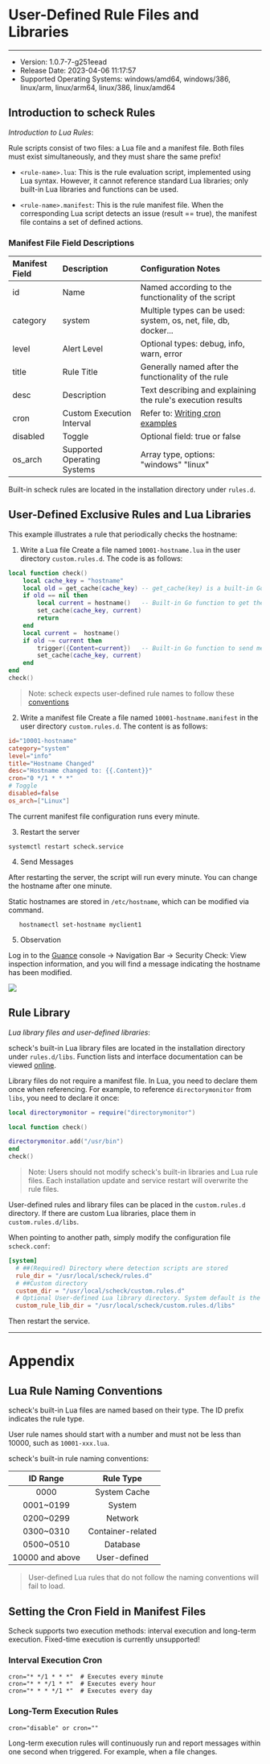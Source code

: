 # User-Defined Rule Files and Libraries
---

- Version: 1.0.7-7-g251eead
- Release Date: 2023-04-06 11:17:57
- Supported Operating Systems: windows/amd64, windows/386, linux/arm, linux/arm64, linux/386, linux/amd64

## Introduction to scheck Rules
*Introduction to Lua Rules*:

Rule scripts consist of two files: a Lua file and a manifest file. Both files must exist simultaneously, and they must share the same prefix!

- `<rule-name>.lua`: This is the rule evaluation script, implemented using Lua syntax. However, it cannot reference standard Lua libraries; only built-in Lua libraries and functions can be used.

- `<rule-name>.manifest`: This is the rule manifest file. When the corresponding Lua script detects an issue (result == true), the manifest file contains a set of defined actions.

### Manifest File Field Descriptions

| Manifest Field | Description | Configuration Notes |
| :--- | :---- | :---- |
| id | Name | Named according to the functionality of the script |
| category | system | Multiple types can be used: system, os, net, file, db, docker... |
| level | Alert Level | Optional types: debug, info, warn, error |
| title | Rule Title | Generally named after the functionality of the rule |
| desc | Description | Text describing and explaining the rule's execution results |
| cron | Custom Execution Interval | Refer to: [Writing cron examples](#writing-cron) |
| disabled | Toggle | Optional field: true or false |
| os_arch | Supported Operating Systems | Array type, options: "windows" "linux" |

Built-in scheck rules are located in the installation directory under `rules.d`.

## User-Defined Exclusive Rules and Lua Libraries
This example illustrates a rule that periodically checks the hostname:
1. Write a Lua file
Create a file named `10001-hostname.lua` in the user directory `custom.rules.d`. The code is as follows:
``` lua
local function check()
    local cache_key = "hostname"
    local old = get_cache(cache_key) -- get_cache(key) is a built-in Go function for Lua script caching, used with set_cache(cache_key, current)
    if old == nil then
        local current = hostname()   -- Built-in Go function to get the hostname
        set_cache(cache_key, current)
        return
    end
    local current =  hostname()
    if old ~= current then
        trigger({Content=current})   -- Built-in Go function to send messages to DataKit or local logs
        set_cache(cache_key, current)
    end
end
check()
```

> Note: scheck expects user-defined rule names to follow these [conventions](#lua-rule-naming-conventions)

2. Write a manifest file
Create a file named `10001-hostname.manifest` in the user directory `custom.rules.d`. The content is as follows:

``` toml
id="10001-hostname"
category="system"
level="info"
title="Hostname Changed"
desc="Hostname changed to: {{.Content}}"
cron="0 */1 * * *"
# Toggle
disabled=false
os_arch=["Linux"]
```

The current manifest file configuration runs every minute.

3. Restart the server

```shell
systemctl restart scheck.service
```

4. Send Messages

After restarting the server, the script will run every minute. You can change the hostname after one minute.

Static hostnames are stored in `/etc/hostname`, which can be modified via command.

``` shell
   hostnamectl set-hostname myclient1
```

5. Observation

Log in to the [Guance](https://www.guance.com) console -> Navigation Bar -> Security Check: View inspection information, and you will find a message indicating the hostname has been modified.

   ![](img/image-hostname.png)


## Rule Library
*Lua library files and user-defined libraries*:

scheck's built-in Lua library files are located in the installation directory under `rules.d/libs`. Function lists and interface documentation can be viewed [online](funcs.md).

Library files do not require a manifest file. In Lua, you need to declare them once when referencing. For example, to reference `directorymonitor` from `libs`, you need to declare it once:

```lua
local directorymonitor = require("directorymonitor")

local function check()

directorymonitor.add("/usr/bin")
end
check()
```

> Note: Users should not modify scheck's built-in libraries and Lua rule files. Each installation update and service restart will overwrite the rule files.

User-defined rules and library files can be placed in the `custom.rules.d` directory. If there are custom Lua libraries, place them in `custom.rules.d/libs`.

When pointing to another path, simply modify the configuration file `scheck.conf`:

``` toml
[system]
  # ##(Required) Directory where detection scripts are stored
  rule_dir = "/usr/local/scheck/rules.d"
  # ##Custom directory
  custom_dir = "/usr/local/scheck/custom.rules.d"
  # Optional User-defined Lua library directory. System default is the libs directory under the user directory.
  custom_rule_lib_dir = "/usr/local/scheck/custom.rules.d/libs"
```
Then restart the service.

-------------------
# Appendix

## Lua Rule Naming Conventions

scheck's built-in Lua files are named based on their type. The ID prefix indicates the rule type.

User rule names should start with a number and must not be less than 10000, such as `10001-xxx.lua`.

scheck's built-in rule naming conventions:

| ID Range | Rule Type |
| :---: | :----: |
| 0000 | System Cache |
| 0001~0199 | System |
| 0200~0299 | Network |
| 0300~0310 | Container-related |
| 0500~0510 | Database |
| 10000 and above | User-defined |

> User-defined Lua rules that do not follow the naming conventions will fail to load.

## Setting the Cron Field in Manifest Files
Scheck supports two execution methods: interval execution and long-term execution. Fixed-time execution is currently unsupported!

### Interval Execution Cron
```shell
cron="* */1 * * *"  # Executes every minute
cron="* * */1 * *"  # Executes every hour
cron="* * * */1 *"  # Executes every day
```
### Long-Term Execution Rules

```shell
cron="disable" or cron=""  
```

Long-term execution rules will continuously run and report messages within one second when triggered. For example, when a file changes.